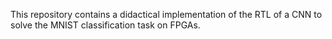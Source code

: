 This repository contains a didactical implementation of the RTL of a CNN to solve the MNIST classification task on FPGAs.